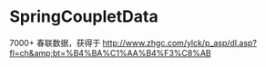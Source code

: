 # SpringCoupletData
7000+ 春联数据，获得于 http://www.zhgc.com/ylck/p_asp/dl.asp?fl=ch&amp;bt=%B4%BA%C1%AA%B4%F3%C8%AB
